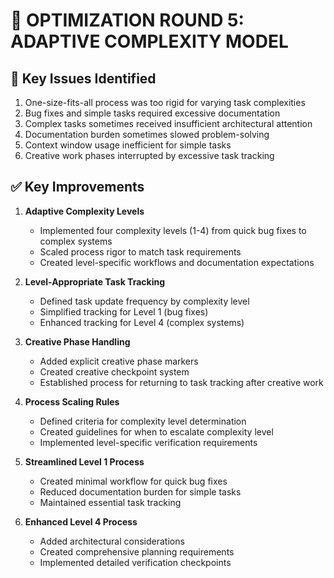 # 🔄 OPTIMIZATION ROUND 5: ADAPTIVE COMPLEXITY MODEL

## 🚨 Key Issues Identified
1. One-size-fits-all process was too rigid for varying task complexities
2. Bug fixes and simple tasks required excessive documentation
3. Complex tasks sometimes received insufficient architectural attention
4. Documentation burden sometimes slowed problem-solving
5. Context window usage inefficient for simple tasks
6. Creative work phases interrupted by excessive task tracking

## ✅ Key Improvements
1. **Adaptive Complexity Levels**
   - Implemented four complexity levels (1-4) from quick bug fixes to complex systems
   - Scaled process rigor to match task requirements
   - Created level-specific workflows and documentation expectations

2. **Level-Appropriate Task Tracking**
   - Defined task update frequency by complexity level
   - Simplified tracking for Level 1 (bug fixes)
   - Enhanced tracking for Level 4 (complex systems)

3. **Creative Phase Handling**
   - Added explicit creative phase markers
   - Created creative checkpoint system
   - Established process for returning to task tracking after creative work

4. **Process Scaling Rules**
   - Defined criteria for complexity level determination
   - Created guidelines for when to escalate complexity level
   - Implemented level-specific verification requirements

5. **Streamlined Level 1 Process**
   - Created minimal workflow for quick bug fixes
   - Reduced documentation burden for simple tasks
   - Maintained essential task tracking

6. **Enhanced Level 4 Process**
   - Added architectural considerations
   - Created comprehensive planning requirements
   - Implemented detailed verification checkpoints 